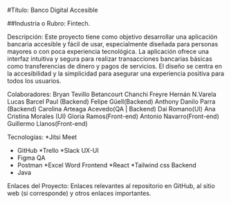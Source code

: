 #Título: Banco Digital Accesible 

##Industria o Rubro: Fintech. 

Descripción: Este proyecto tiene como objetivo desarrollar una aplicación bancaria accesible y fácil de usar, especialmente diseñada para personas mayores o con poca experiencia tecnológica. La aplicación ofrece una interfaz intuitiva y segura para realizar transacciones bancarias básicas como transferencias de dinero y pagos de servicios. El diseño se centra en la accesibilidad y la simplicidad para asegurar una experiencia positiva para todos los usuarios.

Colaboradores: 
Bryan Tevillo Betancourt
Chanchi Freyre
Hernán N.​Varela
Lucas Barcel
Paul (Backend)
Felipe Güell(Backend)
Anthony Danilo Parra (Backend)
Carolina Arteaga Acevedo(QA | Backend)
Dai Romano(UI)
Ana Cristina Morales (UI)
Gloria Ramos(Front-end)
Antonio Navarro(Front-end)
Guillermo Llanos(Front-end) 

Tecnologías:
*Jitsi Meet
* GitHub
*Trello
*Slack
UX-UI
* Figma
QA
* Postman
*Excel Word
Frontend
*React
*Tailwind css
Backend
* Java

Enlaces del Proyecto: Enlaces relevantes al repositorio en GitHub, al sitio web (si corresponde) y otros enlaces importantes.
